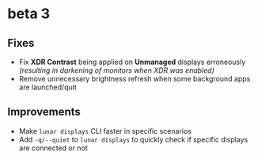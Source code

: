 # beta 3

## Fixes

- Fix **XDR Contrast** being applied on **Unmanaged** displays erroneously *(resulting in darkening of monitors when XDR was enabled)*
- Remove unnecessary brightness refresh when some background apps are launched/quit

## Improvements

- Make `lunar displays` CLI faster in specific scenarios
- Add `-q/--quiet` to `lunar displays` to quickly check if specific displays are connected or not
